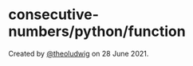 # consecutive-numbers/python/function

Created by [@theoludwig](https://github.com/theoludwig) on 28 June 2021.
